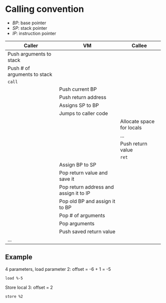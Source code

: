 # Calling convention

* *BP*: base pointer
* *SP*: stack pointer
* *IP*: instruction pointer

| Caller | VM | Callee |
|--------|----|--------|
| Push arguments to stack |||
| Push # of arguments to stack |||
| `call` |||
|| Push current BP ||
|| Push return address ||
|| Assigns SP to BP ||
|| Jumps to caller code ||
||| Allocate space for locals |
||| ... |
||| Push return value |
||| `ret` |
|| Assign BP to SP ||
|| Pop return value and save it ||
|| Pop return address and assign it to IP ||
|| Pop old BP and assign it to BP ||
|| Pop # of arguments ||
|| Pop arguments ||
|| Push saved return value ||
| ... |||

## Example
4 parameters, load parameter 2: offset = -6 + 1 = -5
```
load %-5
```
Store local 3: offset = 2
```
store %2
```
